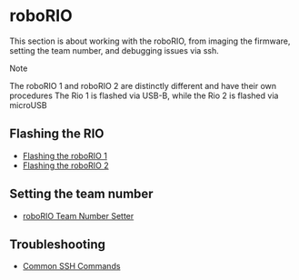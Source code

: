 # roboRIO
This section is about working with the roboRIO, from imaging the firmware, setting the team number, and debugging issues via ssh.

> [!NOTE]
> The roboRIO 1 and roboRIO 2 are distinctly different and have their own procedures
> The Rio 1 is flashed via USB-B, while the Rio 2 is flashed via microUSB

## Flashing the RIO
* [Flashing the roboRIO 1](https://docs.wpilib.org/en/stable/docs/zero-to-robot/step-3/imaging-your-roborio.html)
* [Flashing the roboRIO 2](https://docs.wpilib.org/en/stable/docs/zero-to-robot/step-3/roborio2-imaging.html)

## Setting the team number
* [roboRIO Team Number Setter](https://docs.wpilib.org/en/stable/docs/software/wpilib-tools/roborio-team-number-setter/index.html)

## Troubleshooting
* [Common SSH Commands](/roboRIO/roboRIO-ssh.md)
